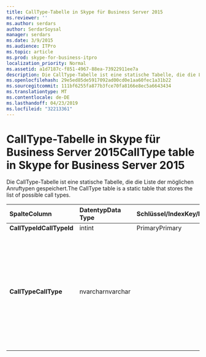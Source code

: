 ```yaml
---
title: CallType-Tabelle in Skype für Business Server 2015
ms.reviewer: ''
ms.author: serdars
author: SerdarSoysal
manager: serdars
ms.date: 3/9/2015
ms.audience: ITPro
ms.topic: article
ms.prod: skype-for-business-itpro
localization_priority: Normal
ms.assetid: a1d7187c-f851-4967-88ea-73922911ee7a
description: Die CallType-Tabelle ist eine statische Tabelle, die die Liste der möglichen Anruftypen gespeichert.
ms.openlocfilehash: 29e5ed85de5917092ad00cd0e1aa60fec1a31b22
ms.sourcegitcommit: 111bf6255fa877b3fce70fa8166e8ec5a6643434
ms.translationtype: MT
ms.contentlocale: de-DE
ms.lasthandoff: 04/23/2019
ms.locfileid: "32213361"
---
```

# <a name="calltype-table-in-skype-for-business-server-2015"></a><span data-ttu-id="7083d-103">CallType-Tabelle in Skype für Business Server 2015</span><span class="sxs-lookup"><span data-stu-id="7083d-103">CallType table in Skype for Business Server 2015</span></span>
 
<span data-ttu-id="7083d-104">Die CallType-Tabelle ist eine statische Tabelle, die die Liste der möglichen Anruftypen gespeichert.</span><span class="sxs-lookup"><span data-stu-id="7083d-104">The CallType table is a static table that stores the list of possible call types.</span></span>
  
|<span data-ttu-id="7083d-105">**Spalte**</span><span class="sxs-lookup"><span data-stu-id="7083d-105">**Column**</span></span>|<span data-ttu-id="7083d-106">**Datentyp**</span><span class="sxs-lookup"><span data-stu-id="7083d-106">**Data Type**</span></span>|<span data-ttu-id="7083d-107">**Schlüssel/Index**</span><span class="sxs-lookup"><span data-stu-id="7083d-107">**Key/Index**</span></span>|<span data-ttu-id="7083d-108">**Details**</span><span class="sxs-lookup"><span data-stu-id="7083d-108">**Details**</span></span>|
|:-----|:-----|:-----|:-----|
|<span data-ttu-id="7083d-109">**CallTypeId**</span><span class="sxs-lookup"><span data-stu-id="7083d-109">**CallTypeId**</span></span> <br/> |<span data-ttu-id="7083d-110">int</span><span class="sxs-lookup"><span data-stu-id="7083d-110">int</span></span>  <br/> |<span data-ttu-id="7083d-111">Primary</span><span class="sxs-lookup"><span data-stu-id="7083d-111">Primary</span></span>  <br/> ||
|<span data-ttu-id="7083d-112">**CallType**</span><span class="sxs-lookup"><span data-stu-id="7083d-112">**CallType**</span></span> <br/> |<span data-ttu-id="7083d-113">nvarchar</span><span class="sxs-lookup"><span data-stu-id="7083d-113">nvarchar</span></span>  <br/> || <span data-ttu-id="7083d-114">Zulässige Werte:</span><span class="sxs-lookup"><span data-stu-id="7083d-114">Allowed values:</span></span> <br/>  <span data-ttu-id="7083d-115">0 – unbekannt</span><span class="sxs-lookup"><span data-stu-id="7083d-115">0 -- Unknown</span></span> <br/>  <span data-ttu-id="7083d-116">1 – Sofortnachrichten</span><span class="sxs-lookup"><span data-stu-id="7083d-116">1 - Instant Messaging</span></span> <br/>  <span data-ttu-id="7083d-117">2 – Anwendungsfreigabe</span><span class="sxs-lookup"><span data-stu-id="7083d-117">2 -- Application Sharing</span></span> <br/>  <span data-ttu-id="7083d-118">3 – audio</span><span class="sxs-lookup"><span data-stu-id="7083d-118">3 -- Audio</span></span> <br/>  <span data-ttu-id="7083d-119">4 – Audio und Video</span><span class="sxs-lookup"><span data-stu-id="7083d-119">4 - Audio and Video</span></span> <br/>  <span data-ttu-id="7083d-120">5 – Dateiübertragung</span><span class="sxs-lookup"><span data-stu-id="7083d-120">5 - File Transfer</span></span> <br/> |
   

